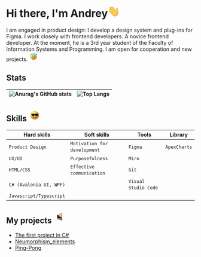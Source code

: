 # Hi there, I'm Andrey<img src="https://github.com/AndreiExtr/andreiExtr/blob/main/Gifs/Hi.gif" height="32"/></h1>
I am engaged in product design: I develop a design system and plug-ins for Figma. I work closely with frontend developers. A novice frontend developer.
At the moment, he is a 3rd year student of the Faculty of Information Systems and Programming. I am open for cooperation and new projects. <img src="https://github.com/AndreiExtr/andreiExtr/blob/main/Gifs/holy.gif" height="24"/><p>


## Stats

| ![Anurag's GitHub stats](https://github-readme-stats.vercel.app/api?username=AndreiExtr&theme=dark&show_icons=true) |![Top Langs](https://github-readme-stats.vercel.app/api/top-langs/?username=AndreiExtr&layout=compact)  |
| ------------- | ------------- |

<h2 align="left">Skills</a> 
<img src="https://github.com/AndreiExtr/andreiExtr/blob/main/Gifs/glasses.gif" height="32"/></h2>

| Hard skills | Soft skills | Tools | Library |
| --- | --- | --- | --- |
| `Product Design` | `Motivation for development` | `Figma` | `ApexCharts` |
| `UX/UI` | `Purposefulness` | `Miro` |  |
| `HTML/CSS` | `Effective communication` | `Git` |  |
| `C# (Avalonia UI, WPF)` |  | `Visual Studio Code` |  |
| `Javascript/Typescript` |  |  |  |

<h2 align="left">My projects</a> 
<img src="https://github.com/AndreiExtr/andreiExtr/blob/main/Gifs/laptop.gif" height="32"/></h2>

+ [The first project in C#](https://github.com/AndreiExtr/Uploading_Excel.git)
+ [Neumorphism_elements](https://github.com/AndreiExtr/Neumorphism_elements.git)
+ [Ping-Pong](https://github.com/AndreiExtr/Ping-Pong.git)







<!--
**AndreiExtr/andreiExtr** is a ✨ _special_ ✨ repository because its `README.md` (this file) appears on your GitHub profile.

Here are some ideas to get you started:

- 🔭 I’m currently working on ...
- 🌱 I’m currently learning ...
- 👯 I’m looking to collaborate on ...
- 🤔 I’m looking for help with ...
- 💬 Ask me about ...
- 📫 How to reach me: ...
- 😄 Pronouns: ...
- ⚡ Fun fact: ...
-->
